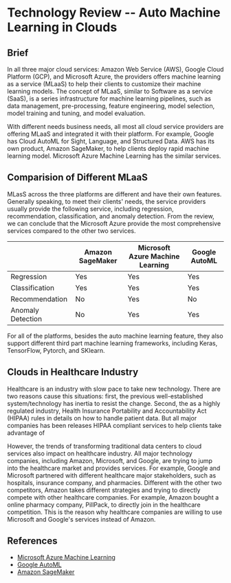 # Technology Review -- Auto Machine Learning in Clouds

## Brief
In all three major cloud services: Amazon Web Service (AWS), Google 
Cloud Platform (GCP), and Microsoft Azure, the providers offers machine 
learning as a service (MLaaS) to help their clients to customize their 
machine learning models. The concept of MLaaS, similar to Software as a 
service (SaaS), is a series infrastructure for machine learning pipelines, 
such as data management, pre-processing, feature engineering, model 
selection, model training and tuning, and model
evaluation. 

With different needs business needs, all most all cloud service providers
 are offering MLaaS and integrated it with their platform. For example, 
 Google has Cloud AutoML for Sight, Language, and  Structured Data. 
 AWS has its own product, Amazon 
SageMaker, to help clients deploy rapid machine learning model. Microsoft 
Azure Machine Learning has the similar services.
 
## Comparision of Different MLaaS

MLasS across the three platforms are different and have their own 
features. Generally speaking, to meet their clients' needs, the service 
providers usually provide the following service, including regression, 
recommendation, classification, and anomaly detection. From the review, 
we can conclude that the Microsoft Azure provide the most comprehensive 
services compared to the other two services. 

|                   | Amazon SageMaker | Microsoft Azure Machine Learning | Google AutoML |
|-------------------|------------------|---------------------------------|---------------|
| Regression        | Yes              | Yes                             | Yes           |
| Classification    | Yes              | Yes                             | Yes           |
| Recommendation    | No               | Yes                             | No            |
| Anomaly Detection | No               | Yes                             | Yes           |

For all of the platforms, besides the auto machine learning feature, 
they also support different third part machine  learning frameworks, 
including Keras, TensorFlow, Pytorch, and SKlearn. 

## Clouds in Healthcare Industry

Healthcare is an industry with slow pace to take new technology. There 
are two reasons cause this situations: first, the previous 
well-established system/technology has inertia to resist the change. 
Second, the as a highly regulated industry, Health Insurance Portability 
and Accountability Act (HIPAA) rules in details on how to handle patient 
data. But all major companies has been releases HIPAA compliant services 
to help clients take advantage of  

However, the trends of transforming traditional data centers to cloud 
services also impact on healthcare industry. All major technology 
companies, including Amazon, Microsoft, and Google, are trying to jump 
into the healthcare market and provides services. For example, Google 
and Microsoft partnered with different healthcare major stakeholders, 
such as hospitals, insurance company, and pharmacies. Different with the 
other two competitors, Amazon takes different strategies and trying to 
directly compete with other healthcare companies. For example, Amazon 
bought a online pharmacy company, PillPack, to directly join in the 
healthcare competition. This is the reason why healthcare companies are 
willing to use Microsoft and Google's services instead of Amazon. 

## References
* [Microsoft Azure Machine Learning](https://azure.microsoft.com/en-us/services/machine-learning/)
* [Google AutoML](https://cloud.google.com/automl/)
* [Amazon SageMaker](https://aws.amazon.com/machine-learning/)